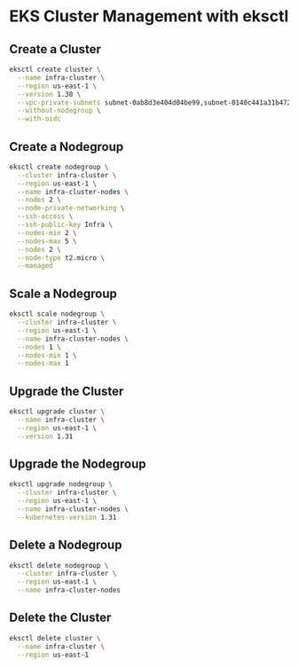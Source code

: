 # EKS Cluster Management with eksctl

## Create a Cluster

```bash
eksctl create cluster \
  --name infra-cluster \
  --region us-east-1 \
  --version 1.30 \
  --vpc-private-subnets subnet-0ab8d3e404d04be99,subnet-0140c441a31b472a4 \
  --without-nodegroup \
  --with-oidc
```

## Create a Nodegroup

```bash
eksctl create nodegroup \
  --cluster infra-cluster \
  --region us-east-1 \
  --name infra-cluster-nodes \
  --nodes 2 \
  --node-private-networking \
  --ssh-access \
  --ssh-public-key Infra \
  --nodes-min 2 \
  --nodes-max 5 \
  --nodes 2 \
  --node-type t2.micro \
  --managed
```

## Scale a Nodegroup

```bash
eksctl scale nodegroup \
  --cluster infra-cluster \
  --region us-east-1 \
  --name infra-cluster-nodes \
  --nodes 1 \
  --nodes-min 1 \
  --nodes-max 1
```

## Upgrade the Cluster

```bash
eksctl upgrade cluster \
  --name infra-cluster \
  --region us-east-1 \
  --version 1.31
```

## Upgrade the Nodegroup

```bash
eksctl upgrade nodegroup \
  --cluster infra-cluster \
  --region us-east-1 \
  --name infra-cluster-nodes \
  --kubernetes-version 1.31
```

## Delete a Nodegroup

```bash
eksctl delete nodegroup \
  --cluster infra-cluster \
  --region us-east-1 \
  --name infra-cluster-nodes
```

## Delete the Cluster

```bash
eksctl delete cluster \
  --name infra-cluster \
  --region us-east-1
```
